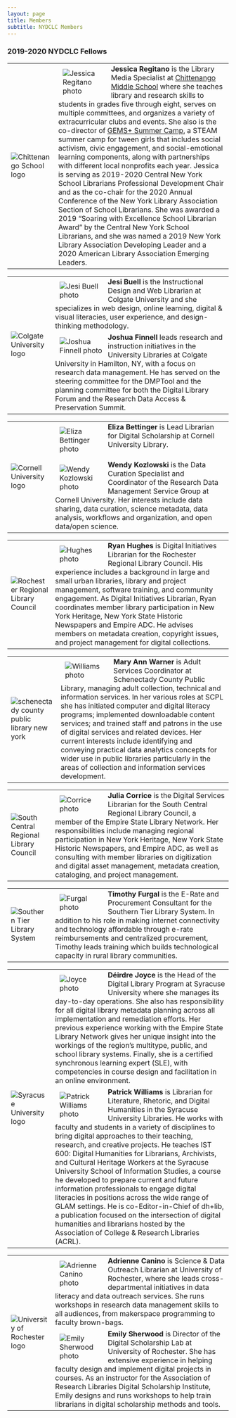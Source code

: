 ```yaml
---
layout: page
title: Members
subtitle: NYDCLC Members
---
```


### 2019-2020 NYDCLC Fellows


<table>
  <tr><td rowspan="3" width="20%"><img src="https://encrypted-tbn0.gstatic.com/images?q=tbn:ANd9GcQXgOl8RLrlgtYo6uzKBVVx9oW8c48OgryuQe8fp3970JeuVI7h&s" alt="Chittenango School logo"></td>
    <td><div style="width:100px;float:left;margin:10px"><img src="/img/RegitanoPhoto.jpeg" alt="Jessica Regitano photo"></div><div><b>Jessica Regitano</b> is the Library Media Specialist at <a href="https://www.cmslib.org/">Chittenango Middle School</a> where she teaches library and research skills to students in grades five through eight, serves on multiple committees, and organizes a variety of extracurricular clubs and events. She also is the co-director of <a href="https://www.gemssummercamp.com/">GEMS+ Summer Camp</a>, a STEAM summer camp for tween girls that includes social activism, civic engagement, and social-emotional learning components, along with partnerships with different local nonprofits each year. Jessica is serving as 2019-2020 Central New York School Librarians Professional Development Chair and as the co-chair for the 2020 Annual Conference of the New York Library Association Section of School Librarians. She was awarded a 2019 “Soaring with Excellence School Librarian Award” by the Central New York School Librarians, and she was named a 2019 New York Library Association Developing Leader and a 2020 American Library Association Emerging Leaders. </div></td></tr>
 </table>

<table>
  <tr><td rowspan="3" width="20%"><img src="/img/colgate.jpg" alt="Colgate University logo"></td>
    <td><div style="width:100px;float:left;margin:10px"><img src="/img/jesibender.jpg" alt="Jesi Buell photo"></div><div><b>Jesi Buell</b> is the Instructional Design and Web Librarian at Colgate University and she specializes in web design, online learning, digital & visual literacies, user experience, and design-thinking methodology.</div></td></tr>
  <tr><td><div style="width:100px;float:left;margin:10px"><img src="/img/joshfinnell.png" alt="Joshua Finnell photo"></div><div><b>Joshua Finnell</b> leads research and instruction initiatives in the University Libraries at Colgate University in Hamilton, NY, with a focus on research data management. He has served on the steering committee for the DMPTool and the planning committee for both the Digital Library Forum and the Research Data Access & Preservation Summit. </div></td></tr>
</table>

<table>
  <tr><td rowspan="3" width="20%"><img src="/img/cul-logo-white.gif" alt="Cornell University logo"></td>
    <td><div style="width:100px;float:left;margin:10px"><img src="/img/eliza.jpg" alt="Eliza Bettinger photo"></div><div><b>Eliza Bettinger</b> is Lead Librarian for Digital Scholarship at Cornell University Library.</div></td></tr>
  <tr><td><div style="width:100px;float:left;margin:10px"><img src="/img/Kozlowski_20190930cr.jpeg" alt="Wendy Kozlowski photo"></div><div><b>Wendy Kozlowski</b> is the Data Curation Specialist and Coordinator of the Research Data Management Service Group at Cornell University. Her interests include data sharing, data curation, science metadata, data analysis, workflows and organization, and open data/open science.</div></td></tr>
 </table>
 
   <table>
  <tr><td rowspan="3" width="20%"><img src="https://www.esln.org/wp-content/uploads/2012/04/rrlc2014.jpg" alt="Rochester Regional Library Council"></td>
    <td><div style="width:100px;float:left;margin:10px"><img src="/img/photo_ryan_hughes.jpeg" alt="Hughes photo"></div><div><b>Ryan Hughes</b> is Digital Initiatives Librarian for the Rochester Regional Library Council. His experience includes a background in large and small urban libraries, library and project management, software training, and community engagement.  As Digital Initiatives Librarian, Ryan coordinates member library participation in New York Heritage, New York State Historic Newspapers and Empire ADC.  He advises members on metadata creation, copyright issues, and project management for digital collections.</div></td></tr></table>
 
  <table>
  <tr><td rowspan="3" width="20%"><img src="https://github.com/nydclc/nydclc.github.io/blob/master/img/SCPL_COLOR_WEB.jpg?raw=true" alt="schenectady county public library new york"></td>
    <td><div style="width:100px;float:left;margin:10px"><img src="/img/MAW pic Oct19.jpg" alt="Williams photo"></div><div><b>Mary Ann Warner</b> is Adult Services Coordinator at Schenectady County Public Library, managing adult collection, technical and information services.  In her various roles at SCPL she has initiated computer and digital literacy programs; implemented downloadable content services; and trained staff and patrons in the use of digital services and related devices.   Her current interests include identifying and conveying practical data analytics concepts for wider use in public libraries particularly in the areas of collection and information services development.</div></td></tr></table>
 
 
 <table>
  <tr><td rowspan="3" width="20%"><img src="/img/SCRLC-Logo-w-tag-rgb-trimmed.png" alt="South Central Regional Library Council"></td>
    <td><div style="width:100px;float:left;margin:10px"><img src="/img/JCorrice.png" alt="Corrice photo"></div><div><b>Julia Corrice</b> is the Digital Services Librarian for the South Central Regional Library Council, a member of the Empire State Library Network. Her responsibilities include managing regional participation in New York Heritage, New York State Historic Newspapers, and Empire ADC, as well as consulting with member libraries on digitization and digital asset management, metadata creation, cataloging, and project management.</div></td></tr></table>
 
 
 
  <table>
  <tr><td rowspan="3" width="20%"><img src="https://www.stls.org/wp-content/uploads/2015/04/little-logo-2.png" alt="Southern Tier Library System"></td>
    <td><div style="width:100px;float:left;margin:10px"><img src="https://www.nyla.org/userfiles/Bulletin_Images/WEB-TIM-FURGAL.jpg" alt="Furgal photo"></div><div><b>Timothy Furgal</b> is the E-Rate and Procurement Consultant for the Southern Tier Library System. In addition to his role in making internet connectivity and technology affordable through e-rate reimbursements and centralized procurement, Timothy leads training which builds technological capacity in rural library communities.</div></td></tr></table>
<table>
  <tr><td rowspan="3" width="20%"><img src="https://library.syr.edu/_siteassets/img-wordmark-main.svg" alt="Syracuse University logo"></td>
    <td><div style="width:100px;float:left;margin:10px"><img src="/img/joyce.jpg" alt="Joyce photo"></div><div><b>Déirdre Joyce</b> is the Head of the Digital Library Program at Syracuse University where she manages its day-to-day operations. She also has responsibility for all digital library metadata planning across all implementation and remediation efforts. Her previous experience working with the Empire State Library Network gives her unique insight into the workings of the region’s multitype, public, and school library systems. Finally, she is a certified synchronous learning expert (SLE), with competencies in course design and facilitation in an online environment.</div></td></tr>
  <tr><td><div style="width:100px;float:left;margin:10px"><img src="/img/Williams-Patrick.jpg" alt="Patrick Williams photo"></div><div><b>Patrick Williams</b> is Librarian for Literature, Rhetoric, and Digital Humanities in the Syracuse University Libraries. He works with faculty and students in a variety of disciplines to bring digital approaches to their teaching, research, and creative projects. He teaches IST 600: Digital Humanities for Librarians, Archivists, and Cultural Heritage Workers at the Syracuse University School of Information Studies, a course he developed to prepare current and future information professionals to engage digital literacies in positions across the wide range of GLAM settings. He is co-Editor-in-Chief of dh+lib, a publication focused on the intersection of digital humanities and librarians hosted by the Association of College & Research Libraries (ACRL). 
</div></td></tr>
</table>
  
<table>
  <tr><td rowspan="3" width="20%"><img src="/img/rochester.png" alt="University of Rochester logo"></td>
  <td><div style="width:100px;float:left;margin:10px"><img 
src="/img/canino.jpg" alt="Adrienne Canino photo"></div><div><b>Adrienne Canino</b> is Science & Data Outreach Librarian at University of Rochester, where she leads cross-departmental initiatives in data literacy and data outreach services.  She runs workshops in research data management skills to all audiences, from makerspace programming to faculty brown-bags.</div></td></tr> 
<tr><td><div style="width:100px;float:left;margin:10px"><img 
src="/img/emilysherwood.png" alt="Emily Sherwood
photo"></div><div><b>Emily Sherwood</b> is Director of the Digital Scholarship Lab at University of Rochester. She has extensive experience in helping faculty design and implement digital projects in courses. As an instructor for the Association of Research Libraries Digital Scholarship Institute, Emily designs and runs workshops to help train librarians in digital scholarship methods and tools.
</div></td></tr></table>
